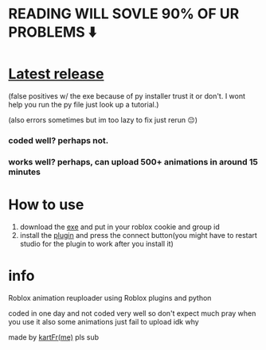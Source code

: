 # READING WILL SOVLE 90% OF UR PROBLEMS ⬇️
# [Latest release](https://github.com/kartFr/Auto-Animation-Stealer/releases/latest)
(false positives w/ the exe because of py installer trust it or don't. I wont help you run the py file just look up a tutorial.)

(also errors sometimes but im too lazy to fix just rerun 😔)
### coded well? perhaps not.
### works well? perhaps, can upload 500+ animations in around 15 minutes

# How to use

1. download the [exe](https://github.com/kartFr/Auto-Animation-Stealer/releases/latest) and put in your roblox cookie and group id
2. install the [plugin](https://create.roblox.com/marketplace/asset/15358287993/AnimationStealer%3Fkeyword=&pageNumber=&pagePosition=) and press the connect button(you might have to restart studio for the plugin to work after you install it)

# info

Roblox animation reuploader using Roblox plugins and python

coded in one day and not coded very well so don't expect much pray when you use it also some animations just fail to upload idk why

made by [kartFr(me)](https://www.youtube.com/channel/UCj0gxlFS3Av3Fweou2BhEdw) pls sub
